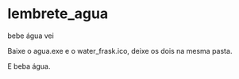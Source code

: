 # lembrete_agua
bebe água vei

Baixe o agua.exe e o water_frask.ico, deixe os dois na mesma pasta.

E beba água.
